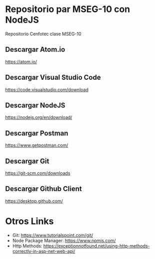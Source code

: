 # Repositorio par MSEG-10 con NodeJS
Repositorio Cenfotec clase MSEG-10

## Descargar Atom.io
https://atom.io/ 

## Descargar Visual Studio Code
https://code.visualstudio.com/download

## Descargar NodeJS
https://nodejs.org/en/download/

## Descargar Postman
https://www.getpostman.com/

## Descargar Git
https://git-scm.com/downloads

## Descargar Github Client
https://desktop.github.com/

# Otros Links
- Git: https://www.tutorialspoint.com/git/
- Node Package Manager: https://www.npmjs.com/
- Http Methods: https://exceptionnotfound.net/using-http-methods-correctly-in-asp-net-web-api/
